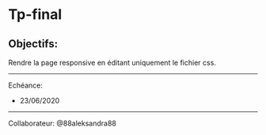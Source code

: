  Tp-final
=============
 Objectifs:
------------
Rendre la page responsive en éditant uniquement le fichier css.

-----------------------
Echéance:
* 23/06/2020
-----------------------------------
Collaborateur:
@88aleksandra88
